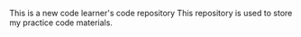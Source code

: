 This is a new code learner's code repository
This repository is used to store my practice code materials.
